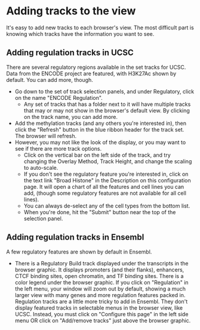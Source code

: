# Adding tracks to the view  
It's easy to add new tracks to each browser's view. The most difficult part is knowing which tracks have the information you want to see.  
## Adding regulation tracks in UCSC  
There are several regulatory regions available in the set tracks for UCSC. Data from the ENCODE project are featured, with H3K27Ac shown by default. You can add more, though.  
* Go down to the set of track selection panels, and under Regulatory, click on the name "ENCODE Regulation".  
  * Any set of tracks that has a folder next to it will have multiple tracks that may or may not show in the browser's default view. By clicking on the track name, you can add more.  
* Add the methylation tracks (and any others you're interested in), then click the "Refresh" button in the blue ribbon header for the track set.  The browser will refresh.
* However, you may not like the look of the display, or you may want to see if there are more track options.  
  * Click on the vertical bar on the left side of the track, and try changing the Overlay Method, Track Height, and change the scaling to auto-scale.  
  * If you don't see the regulatory feature you're interested in, click on the text link "Broad Histone" in the Description on this configuration page. It will open a chart of all the features and cell lines you can add, (though some regulatory features are not available for all cell lines).
  * You can always de-select any of the cell types from the bottom list.  
  * When you're done, hit the "Submit" button near the top of the selection panel.

## Adding regulation tracks in Ensembl  
A few regulatory features are shown by default in Ensembl.
* There is a Regulatory Build track displayed under the transcripts in the browser graphic. It displays promoters (and their flanks), enhancers, CTCF binding sites, open chromatin, and TF binding sites. There is a color legend under the browser graphic.
If you click on "Regulation" in the left menu, your window will zoom out by default, showing a much larger view with many genes and more regulation features packed in. 
Regulation tracks are a little more tricky to add in Ensembl. They don't display featured tracks in selectable menus in the browser view, like UCSC. Instead, you must click on "Configure this page" in the left side menu OR click on "Add/remove tracks" just above the browser graphic.  
